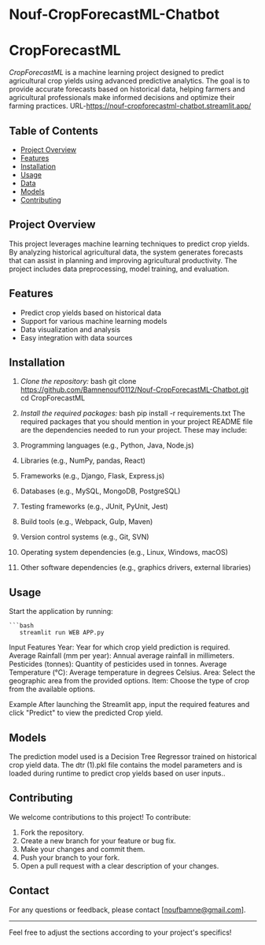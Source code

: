 # Nouf-CropForecastML-Chatbot
# CropForecastML

*CropForecastML* is a machine learning project designed to predict agricultural crop yields using advanced predictive analytics. The goal is to provide accurate forecasts based on historical data, helping farmers and agricultural professionals make informed decisions and optimize their farming practices.
URL-https://nouf-cropforecastml-chatbot.streamlit.app/

## Table of Contents
- [Project Overview](#project-overview)
- [Features](#features)
- [Installation](#installation)
- [Usage](#usage)
- [Data](#data)
- [Models](#models)
- [Contributing](#contributing)

## Project Overview
This project leverages machine learning techniques to predict crop yields. By analyzing historical agricultural data, the system generates forecasts that can assist in planning and improving agricultural productivity. The project includes data preprocessing, model training, and evaluation.

## Features
- Predict crop yields based on historical data
- Support for various machine learning models
- Data visualization and analysis
- Easy integration with data sources

## Installation
1. *Clone the repository:*
   bash
   git clone https://github.com/Bamnenouf0112/Nouf-CropForecastML-Chatbot.git
   cd CropForecastML

2. *Install the required packages:*
   bash
   pip install -r requirements.txt
   The required packages that you should mention in your project README file are the dependencies needed to run your project. These may include:

1. Programming languages (e.g., Python, Java, Node.js)
2. Libraries (e.g., NumPy, pandas, React)
3. Frameworks (e.g., Django, Flask, Express.js)
4. Databases (e.g., MySQL, MongoDB, PostgreSQL)
5. Testing frameworks (e.g., JUnit, PyUnit, Jest)
6. Build tools (e.g., Webpack, Gulp, Maven)
7. Version control systems (e.g., Git, SVN)
8. Operating system dependencies (e.g., Linux, Windows, macOS)
9. Other software dependencies (e.g., graphics drivers, external libraries)
   

## Usage
Start the application by running:
   
    ```bash
       streamlit run WEB APP.py

   Input Features
    Year: Year for which crop yield prediction is required.
    Average Rainfall (mm per year): Annual average rainfall in millimeters.
    Pesticides (tonnes): Quantity of pesticides used in tonnes.
    Average Temperature (°C): Average temperature in degrees Celsius.
    Area: Select the geographic area from the provided options.
    Item: Choose the type of crop from the available options.

   Example
   After launching the Streamlit app, input the required features and click "Predict" to view the predicted Crop yield.
   

## Models
The prediction model used is a Decision Tree Regressor trained on historical crop yield data. The dtr (1).pkl file contains the model parameters and is loaded during runtime to predict crop yields based on user inputs..

## Contributing
We welcome contributions to this project! To contribute:
1. Fork the repository.
2. Create a new branch for your feature or bug fix.
3. Make your changes and commit them.
4. Push your branch to your fork.
5. Open a pull request with a clear description of your changes.

## Contact
For any questions or feedback, please contact [noufbamne@gmail.com].

---

Feel free to adjust the sections according to your project's specifics!
